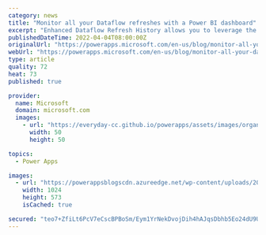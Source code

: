 ```yaml
---
category: news
title: "Monitor all your Dataflow refreshes with a Power BI dashboard"
excerpt: "Enhanced Dataflow Refresh History allows you to leverage the managed dataverse tables to view and monitor your dataflow refreshes in your environment.  "
publishedDateTime: 2022-04-04T08:00:00Z
originalUrl: "https://powerapps.microsoft.com/en-us/blog/monitor-all-your-dataflow-refreshes-with-a-power-bi-dashboard/"
webUrl: "https://powerapps.microsoft.com/en-us/blog/monitor-all-your-dataflow-refreshes-with-a-power-bi-dashboard/"
type: article
quality: 72
heat: 73
published: true

provider:
  name: Microsoft
  domain: microsoft.com
  images:
    - url: "https://everyday-cc.github.io/powerapps/assets/images/organizations/microsoft.com-50x50.jpg"
      width: 50
      height: 50

topics:
  - Power Apps

images:
  - url: "https://powerappsblogscdn.azureedge.net/wp-content/uploads/2022/03/Refresh-History-PBI-Dashboard-1024x573.png"
    width: 1024
    height: 573
    isCached: true

secured: "teo7+ZfiLt6PcV7eCscBPBoSm/Eym1YrNekDvojDih4hAJqsDbhb5Eo24dU9Ud/RPcbjs/H/3qDmaAHHlqhsunXrZk8pMwJq2pp27WMI1s30U3T7tWl7XsGMsknWJ+L1li85M5MWKSf7OlluQvTP51VMgV9pQUOXeAlmHSjCb2AcIjSBZZQetTIhssvi6qzZDsAxUpOSP23XIbjsEfdZaW/Dixs9AFv31r0+Pi4hM8EjfbIzbCtF3N157bagXx59QfTVpCuP8kskUe1EGl3W80TLlhWsTyrDEHVwj3XtLfgC7H0DWL+2c2oAWr9wsZhfljHW8BF1ZNQKQoB8UGpRmj4Ule1tuxsQCKj3NSlK69U=;UH/qc0FcuW6B6i5p+PjsXA=="
---
```


